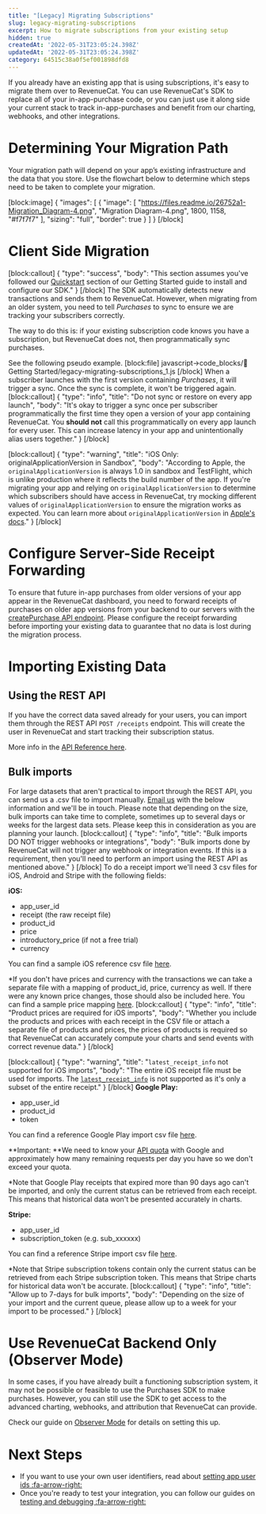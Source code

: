 ```yaml
---
title: "[Legacy] Migrating Subscriptions"
slug: legacy-migrating-subscriptions
excerpt: How to migrate subscriptions from your existing setup
hidden: true
createdAt: '2022-05-31T23:05:24.398Z'
updatedAt: '2022-05-31T23:05:24.398Z'
category: 64515c38a0f5ef001898dfd8
---
```

If you already have an existing app that is using subscriptions, it's easy to migrate them over to RevenueCat. You can use RevenueCat's SDK to replace all of your in-app-purchase code, or you can just use it along side your current stack to track in-app-purchases and benefit from our charting, webhooks, and other integrations.

# Determining Your Migration Path

Your migration path will depend on your app’s existing infrastructure and the data that you store. Use the flowchart below to determine which steps need to be taken to complete your migration.

[block:image]
{
  "images": [
    {
      "image": [
        "https://files.readme.io/26752a1-Migration_Diagram-4.png",
        "Migration Diagram-4.png",
        1800,
        1158,
        "#f7f7f7"
      ],
      "sizing": "full",
      "border": true
    }
  ]
}
[/block]
# Client Side Migration
[block:callout]
{
  "type": "success",
  "body": "This section assumes you've followed our [Quickstart](doc:getting-started-1) section of our Getting Started guide to install and configure our SDK."
}
[/block]
The SDK automatically detects new transactions and sends them to RevenueCat. However, when migrating from an older system, you need to tell *Purchases* to sync to ensure we are tracking your subscribers correctly.

The way to do this is: if your existing subscription code knows you have a subscription, but RevenueCat does not, then programmatically sync purchases. 

See the following pseudo example.
[block:file]
javascript->code_blocks/🚀 Getting Started/legacy-migrating-subscriptions_1.js
[/block]
When a subscriber launches with the first version containing *Purchases*, it will trigger a sync. Once the sync is complete, it won't be triggered again.
[block:callout]
{
  "type": "info",
  "title": "Do not sync or restore on every app launch",
  "body": "It's okay to trigger a sync once per subscriber programmatically the first time they open a version of your app containing RevenueCat. You **should not** call this programmatically on every app launch for every user. This can increase latency in your app and unintentionally alias users together."
}
[/block]

[block:callout]
{
  "type": "warning",
  "title": "iOS Only: originalApplicationVersion in Sandbox",
  "body": "According to Apple, the `originalApplicationVersion` is always 1.0 in sandbox and TestFlight, which is unlike production where it reflects the build number of the app. If you're migrating your app and relying on `originalApplicationVersion` to determine which subscribers should have access in RevenueCat, try mocking different values of `originalApplicationVersion` to ensure the migration works as expected. You can learn more about `originalApplicationVersion` in [Apple's docs](https://developer.apple.com/library/archive/releasenotes/General/ValidateAppStoreReceipt/Chapters/ReceiptFields.html)."
}
[/block]
# Configure Server-Side Receipt Forwarding

To ensure that future in-app purchases from older versions of your app appear in the RevenueCat dashboard, you need to forward receipts of purchases on older app versions from your backend to our servers with the [createPurchase API endpoint](https://docs.revenuecat.com/reference#receipts). Please configure the receipt forwarding before importing your existing data to guarantee that no data is lost during the migration process.

# Importing Existing Data

## Using the REST API
If you have the correct data saved already for your users, you can import them through the REST API `POST /receipts` endpoint. This will create the user in RevenueCat and start tracking their subscription status.

More info in the [API Reference here](https://docs.revenuecat.com/reference#receipts).

## Bulk imports
For large datasets that aren't practical to import through the REST API, you can send us a .csv file to import manually. [Email us](mailto:support@revenuecat.com) with the below information and we'll be in touch. Please note that depending on the size, bulk imports can take time to complete, sometimes up to several days or weeks for the largest data sets. Please keep this in consideration as you are planning your launch.
[block:callout]
{
  "type": "info",
  "title": "Bulk imports DO NOT trigger webhooks or integrations",
  "body": "Bulk imports done by RevenueCat will not trigger any webhook or integration events. If this is a requirement, then you'll need to perform an import using the REST API as mentioned above."
}
[/block]
To do a receipt import we'll need 3 csv files for iOS, Android and Stripe with the following fields:

**iOS:**
  * app_user_id
  * receipt (the raw receipt file)
  * product_id
  * price
  * introductory_price (if not a free trial)
  * currency

You can find a sample iOS reference csv file [here](https://github.com/RevenueCat-Samples/import-csv-samples/blob/main/ios_receipt_import_sample.csv).

*If you don't have prices and currency with the transactions we can take a separate file with a mapping of product_id, price, currency as well. If there were any known price changes, those should also be included here. You can find a sample price mapping [here](https://github.com/RevenueCat-Samples/import-csv-samples/blob/main/ios_product_price_map_sample.csv).
[block:callout]
{
  "type": "info",
  "title": "Product prices are required for iOS imports",
  "body": "Whether you include the products and prices with each receipt in the CSV file or attach a separate file of products and prices, the prices of products is required so that RevenueCat can accurately compute your charts and send events with correct revenue data."
}
[/block]

[block:callout]
{
  "type": "warning",
  "title": "`latest_receipt_info` not supported for iOS imports",
  "body": "The entire iOS receipt file must be used for imports. The [`latest_receipt_info`](https://developer.apple.com/documentation/appstorereceipts/responsebody/latest_receipt_info) is not supported as it's only a subset of the entire receipt."
}
[/block]
**Google Play:**
  * app_user_id
  * product_id
  * token

You can find a reference Google Play import csv file [here](https://github.com/RevenueCat-Samples/import-csv-samples/blob/main/android_receipt_import_sample.csv).

**Important: **We need to know your [API quota](https://developers.google.com/android-publisher/quotas) with Google and approximately how many remaining requests per day you have so we don't exceed your quota.

*Note that Google Play receipts that expired more than 90 days ago can't be imported, and only the current status can be retrieved from each receipt. This means that historical data won't be presented accurately in charts.

**Stripe:**
 * app_user_id
 * subscription_token (e.g. sub_xxxxxx)

You can find a reference Stripe import csv file [here](https://github.com/RevenueCat-Samples/import-csv-samples/blob/main/stripe_receipt_import_sample.csv).

*Note that Stripe subscription tokens contain only the current status can be retrieved from each Stripe subscription token. This means that Stripe charts for historical data won't be accurate.
[block:callout]
{
  "type": "info",
  "title": "Allow up to 7-days for bulk imports",
  "body": "Depending on the size of your import and the current queue, please allow up to a week for your import to be processed."
}
[/block]
# Use RevenueCat Backend Only (Observer Mode)

In some cases, if you have already built a functioning subscription system, it may not be possible or feasible to use the Purchases SDK to make purchases. However, you can still use the SDK to get access to the advanced charting, webhooks, and attribution that RevenueCat can provide.

Check our guide on [Observer Mode](doc:observer-mode) for details on setting this up.

# Next Steps

* If you want to use your own user identifiers, read about [setting app user ids :fa-arrow-right:](doc:user-ids)
* Once you're ready to test your integration, you can follow our guides on [testing and debugging :fa-arrow-right:](doc:debugging)